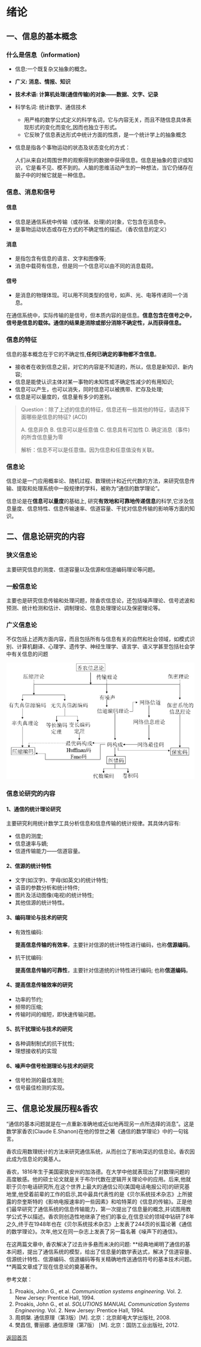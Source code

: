 # 绪论

## 一、信息的基本概念

### 什么是信息（information)

+ 信息:一个既复杂又抽象的概念。
+ **广义: 消息、情报、知识**
+ **技术术语: 计算机处理(通信传输)的对象——数据、文字、记录**
+ 科学名词: 统计数学、通信技术
  + 用严格的数学公式定义的科学名词，它与内容无关，而且不随信息具体表现形式的变化而变化,因而也独立于形式。
  + 它反映了信息表达形式中统计方面的性质，是一个统计学上的抽象概念

+ 信息是指各个事物运动的状态及状态变化的方式：

  人们从来自对周围世界的观察得到的数据中获得信息。信息是抽象的意识或知识，它是看不见、模不到的。人脑的思维活动产生的一种想法，当它仍储存在脑子中的时候它就是一种信息。

### 信息、消息和信号

#### 信息

+ 信息是通信系统中传输（或存储、处理)的对象，它包含在消息中。
+ 是事物运动状态或存在方式的不确定性的描述。（香农信息的定义）

#### 消息

+ 是指包含有信息的语言、文字和图像等;
+ 消息中载荷有信息，但是同一个信息可以由不同的消息载荷。

#### 信号

+ 是消息的物理体现。可以用不同类型的信号，如声、光、电等传递同一个消息。

在通信系统中，实际传输的是信号，但本质内容的是信息。**信息包含在信号之中，信号是信息的载体。通信的结果是消除或部分消除不确定性，从而获得信息。**

### 信息的特征

信息的基本概念在于它的不确定性,**任何已确定的事物都不含信息**。

+ 接收者在收到信息之前，对它的内容是不知道的，所以，信息是新知识、新内容;
+ 信息是能使认识主体对某一事物的未知性或不确定性减少的有用知识;
+ 信息可以产生，也可以消失，同时信息可以被携带、贮存及处理;
+ 信息是可以量度的，信息量有多少的差别。

> Question：除了上述的信息的特征，信息还有一些其他的特征，请选择下面哪些是信息的特征? (ACD)
>
> A. 信息非负
> B. 信息可以是任意值
> C. 信息具有可加性
> D. 确定消息（事件)的所含信息量为零
>
> 解析：信息不可以是任意值。因为信息和任意值没有关联。

### 信息论

信息论是一门应用概率论、随机过程、数理统计和近代代数的方法，来研究信息传输、提取和处理系统中一般规律的学科，被称为“通信的数学理论”。

信息论是在**信息可以量度**的基础上, 研究**有效地和可靠地传递信息**的科学,它涉及信息量度、信息特性、信息传输速率、信道容量、干扰对信息传输的影响等方面的知识。

## 二、信息论研究的内容

### 狭义信息论

主要研究信息的测度、信道容量以及信源和信道编码理论等问题。

### 一般信息论

主要也是研究信息传输和处理问题，除香农信息论，还包括噪声理论、信号滤波和预测、统计检测和估计、调制理论、信息处理理论以及保密理论等。

### 广义信息论

不仅包括上述两方面内容，而且包括所有与信息有关的自然和社会领域，如模式识别、计算机翻译、心理学、遗传学、神经生理学、语言学、语义学甚至包括社会学中有关信息的问题

![](https://raw.githubusercontent.com/timerring/picgo/master/picbed/image-20230128121548139.png)

### 信息论研究的内容

#### 1、通信的统计理论研究

主要研究利用统计数学工具分析信息和信息传输的统计规律。其具体内容有:

+ 信息的测度;
+ 信息速率与嫡;
+ 信道传输能力——信道容量。

#### 2、信源的统计特性

+ 文字(如汉字)、字母(如英文)的统计特性;
+ 语音的参数分析和统计特件;
+ 图片及活动图像(电视)的统计特性;
+ 其他信源的统计特性。

#### 3、编码理论与技术的研究

+ 有效性编码:

  **提高信息传输的有效率**，主要针对信源的统计特性进行编码，也称**信源编码**。

+ 抗干扰编码:

  **提高信息传输的可靠性**，主要针对信道统的计特性进行编码; 也称**信道编码**。

#### 4、提高信息传输效率的研究

+ 功率的节约;
+ 频带的压缩;
+ 传输时间的缩短，即快速传输问题。

#### 5、抗干扰理论与技术的研究

+ 各种调制制式的抗干扰性;
+ 理想接收机的实现

#### 6、噪声中信号检测理论与技术的研究

+ 信号检测的最佳准则;
+ 信号最佳检测的实现。

## 三、信息论发展历程&香农

“通信的基本问题就是在一点重新准确地或近似地再现另一点所选择的消息”。这是数学家香农(Claude E.Shanon)在他的惊世之著《通信的数学理论》中的一句铭言。

香农应用数理统计的方法来研究通信系统，从而创立了影响深远的信息论。香农因此成为信息论的奠基人。

香农，1816年生于美国密执安州的加洛德。在大学中他就表现出了对数理问题的高度敏感。他的硕士论文就是关于布尔代数在逻辑开关理论中的应用。后来,他就职于贝尔电话研究所,在这个世界上最大的通信公司(美国电话电报公司)的研究基地里,他受着前辈的工作的启示,其中最具代表性的是《贝尔系统技术杂志》上所披露的奈奎斯特的《影响电报速率的一些因素》和哈特莱的《信息的传输》。正是他们最早研究了通信系统的信息传输能力，第一次提出了信息量的概念,并试图用教学公式予以描述。香农则创造性地继承了他们的事业,在信息论的领域中钻研了8年之久,终于在1948年也在《贝尔系统技术杂志》上发表了244页的长篇论著《通信的数学理论》。次年,他又在同一杂志上发表了另一篇名著《噪声下的通信》。

在这两篇文章中, 香农解决了过去许多悬而未决的问题: **经典地阐明了通信的基本问题，提出了通信系统的模型，给出了信息量的数学表达式，解决了信道容量、信源统计特性、信源编码、信道编码等有关精确地传送通信符号的基本技术问题。**两篇文章成了现在信息论的奠基著作。





参考文献：

1. Proakis, John G., et al. *Communication systems engineering*. Vol. 2. New Jersey: Prentice Hall, 1994.
2. Proakis, John G., et al. *SOLUTIONS MANUAL Communication Systems Engineering*. Vol. 2. New Jersey: Prentice Hall, 1994.
3. 周炯槃. 通信原理（第3版）[M\]. 北京：北京邮电大学出版社, 2008.
3. 樊昌信, 曹丽娜. 通信原理（第7版） [M\]. 北京：国防工业出版社, 2012.



[返回首页](https://github.com/timerring/information-theory)
